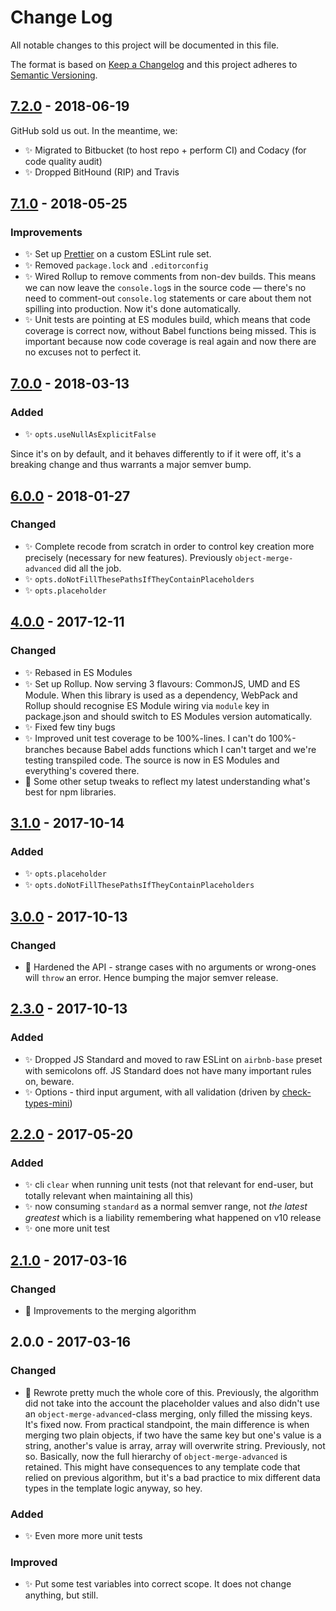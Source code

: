 # Change Log

All notable changes to this project will be documented in this file.

The format is based on [Keep a Changelog](http://keepachangelog.com/)
and this project adheres to [Semantic Versioning](http://semver.org/).

## [7.2.0] - 2018-06-19

GitHub sold us out. In the meantime, we:

- ✨ Migrated to Bitbucket (to host repo + perform CI) and Codacy (for code quality audit)
- ✨ Dropped BitHound (RIP) and Travis

## [7.1.0] - 2018-05-25

### Improvements

- ✨ Set up [Prettier](https://prettier.io) on a custom ESLint rule set.
- ✨ Removed `package.lock` and `.editorconfig`
- ✨ Wired Rollup to remove comments from non-dev builds. This means we can now leave the `console.log`s in the source code — there's no need to comment-out `console.log` statements or care about them not spilling into production. Now it's done automatically.
- ✨ Unit tests are pointing at ES modules build, which means that code coverage is correct now, without Babel functions being missed. This is important because now code coverage is real again and now there are no excuses not to perfect it.

## [7.0.0] - 2018-03-13

### Added

- ✨ `opts.useNullAsExplicitFalse`

Since it's on by default, and it behaves differently to if it were off, it's a breaking change and thus warrants a major semver bump.

## [6.0.0] - 2018-01-27

### Changed

- ✨ Complete recode from scratch in order to control key creation more precisely (necessary for new features). Previously `object-merge-advanced` did all the job.
- ✨ `opts.doNotFillThesePathsIfTheyContainPlaceholders`
- ✨ `opts.placeholder`

## [4.0.0] - 2017-12-11

### Changed

- ✨ Rebased in ES Modules
- ✨ Set up Rollup. Now serving 3 flavours: CommonJS, UMD and ES Module. When this library is used as a dependency, WebPack and Rollup should recognise ES Module wiring via `module` key in package.json and should switch to ES Modules version automatically.
- ✨ Fixed few tiny bugs
- ✨ Improved unit test coverage to be 100%-lines. I can't do 100%-branches because Babel adds functions which I can't target and we're testing transpiled code. The source is now in ES Modules and everything's covered there.
- 👾 Some other setup tweaks to reflect my latest understanding what's best for npm libraries.

## [3.1.0] - 2017-10-14

### Added

- ✨ `opts.placeholder`
- ✨ `opts.doNotFillThesePathsIfTheyContainPlaceholders`

## [3.0.0] - 2017-10-13

### Changed

- 🔧 Hardened the API - strange cases with no arguments or wrong-ones will `throw` an error. Hence bumping the major semver release.

## [2.3.0] - 2017-10-13

### Added

- ✨ Dropped JS Standard and moved to raw ESLint on `airbnb-base` preset with semicolons off. JS Standard does not have many important rules on, beware.
- ✨ Options - third input argument, with all validation (driven by [check-types-mini](https://bitbucket.org/codsen/check-types-mini))

## [2.2.0] - 2017-05-20

### Added

- ✨ cli `clear` when running unit tests (not that relevant for end-user, but totally relevant when maintaining all this)
- ✨ now consuming `standard` as a normal semver range, not _the latest greatest_ which is a liability remembering what happened on v10 release
- ✨ one more unit test

## [2.1.0] - 2017-03-16

### Changed

- 🔧 Improvements to the merging algorithm

## 2.0.0 - 2017-03-16

### Changed

- 🔧 Rewrote pretty much the whole core of this. Previously, the algorithm did not take into the account the placeholder values and also didn't use an `object-merge-advanced`-class merging, only filled the missing keys. It's fixed now. From practical standpoint, the main difference is when merging two plain objects, if two have the same key but one's value is a string, another's value is array, array will overwrite string. Previously, not so. Basically, now the full hierarchy of `object-merge-advanced` is retained. This might have consequences to any template code that relied on previous algorithm, but it's a bad practice to mix different data types in the template logic anyway, so hey.

### Added

- ✨ Even more more unit tests

### Improved

- ✨ Put some test variables into correct scope. It does not change anything, but still.

[2.0.0]: https://bitbucket.org/codsen/object-fill-missing-keys/branches/compare/v2.0.0%0Dv1.4.0#diff
[2.1.0]: https://bitbucket.org/codsen/object-fill-missing-keys/branches/compare/v2.1.0%0Dv2.0.0#diff
[2.2.0]: https://bitbucket.org/codsen/object-fill-missing-keys/branches/compare/v2.2.0%0Dv7.2.0#diff
[2.3.0]: https://bitbucket.org/codsen/object-fill-missing-keys/branches/compare/v2.3.0%0Dv7.2.0#diff
[3.0.0]: https://bitbucket.org/codsen/object-fill-missing-keys/branches/compare/v3.0.0%0Dv2.1.4#diff
[3.1.0]: https://bitbucket.org/codsen/object-fill-missing-keys/branches/compare/v3.1.0%0Dv7.2.0#diff
[4.0.0]: https://bitbucket.org/codsen/object-fill-missing-keys/branches/compare/v4.0.0%0Dv3.0.0#diff
[6.0.0]: https://bitbucket.org/codsen/object-fill-missing-keys/branches/compare/v6.0.0%0Dv5.0.0#diff
[7.0.0]: https://bitbucket.org/codsen/object-fill-missing-keys/branches/compare/v7.0.0%0Dv6.0.4#diff
[7.1.0]: https://bitbucket.org/codsen/object-fill-missing-keys/branches/compare/v7.1.0%0Dv7.0.0#diff
[7.2.0]: https://bitbucket.org/codsen/object-fill-missing-keys/branches/compare/v7.2.0%0Dv7.1.0#diff
